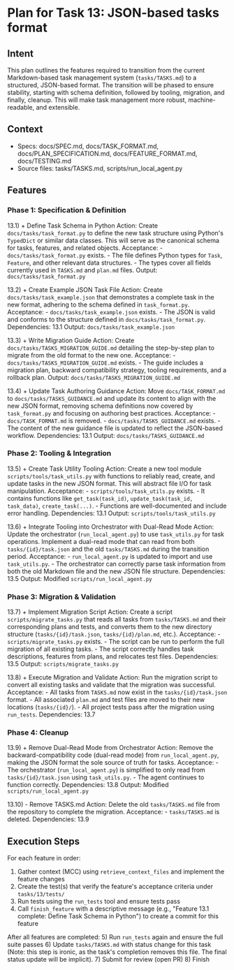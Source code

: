 # Plan for Task 13: JSON-based tasks format

## Intent
This plan outlines the features required to transition from the current Markdown-based task management system (`tasks/TASKS.md`) to a structured, JSON-based format. The transition will be phased to ensure stability, starting with schema definition, followed by tooling, migration, and finally, cleanup. This will make task management more robust, machine-readable, and extensible.

## Context
- Specs: docs/SPEC.md, docs/TASK_FORMAT.md, docs/PLAN_SPECIFICATION.md, docs/FEATURE_FORMAT.md, docs/TESTING.md
- Source files: tasks/TASKS.md, scripts/run_local_agent.py

## Features

### Phase 1: Specification & Definition
13.1) + Define Task Schema in Python
   Action: Create `docs/tasks/task_format.py` to define the new task structure using Python's `TypedDict` or similar data classes. This will serve as the canonical schema for tasks, features, and related objects.
   Acceptance:
     - `docs/tasks/task_format.py` exists.
     - The file defines Python types for `Task`, `Feature`, and other relevant data structures.
     - The types cover all fields currently used in `TASKS.md` and `plan.md` files.
   Output: `docs/tasks/task_format.py`

13.2) + Create Example JSON Task File
   Action: Create `docs/tasks/task_example.json` that demonstrates a complete task in the new format, adhering to the schema defined in `task_format.py`.
   Acceptance:
     - `docs/tasks/task_example.json` exists.
     - The JSON is valid and conforms to the structure defined in `docs/tasks/task_format.py`.
   Dependencies: 13.1
   Output: `docs/tasks/task_example.json`

13.3) + Write Migration Guide
   Action: Create `docs/tasks/TASKS_MIGRATION_GUIDE.md` detailing the step-by-step plan to migrate from the old format to the new one.
   Acceptance:
     - `docs/tasks/TASKS_MIGRATION_GUIDE.md` exists.
     - The guide includes a migration plan, backward compatibility strategy, tooling requirements, and a rollback plan.
   Output: `docs/tasks/TASKS_MIGRATION_GUIDE.md`

13.4) + Update Task Authoring Guidance
   Action: Move `docs/TASK_FORMAT.md` to `docs/tasks/TASKS_GUIDANCE.md` and update its content to align with the new JSON format, removing schema definitions now covered by `task_format.py` and focusing on authoring best practices.
   Acceptance:
     - `docs/TASK_FORMAT.md` is removed.
     - `docs/tasks/TASKS_GUIDANCE.md` exists.
     - The content of the new guidance file is updated to reflect the JSON-based workflow.
   Dependencies: 13.1
   Output: `docs/tasks/TASKS_GUIDANCE.md`

### Phase 2: Tooling & Integration
13.5) + Create Task Utility Tooling
   Action: Create a new tool module `scripts/tools/task_utils.py` with functions to reliably read, create, and update tasks in the new JSON format. This will abstract file I/O for task manipulation.
   Acceptance:
     - `scripts/tools/task_utils.py` exists.
     - It contains functions like `get_task(task_id)`, `update_task(task_id, task_data)`, `create_task(...)`.
     - Functions are well-documented and include error handling.
   Dependencies: 13.1
   Output: `scripts/tools/task_utils.py`

13.6) + Integrate Tooling into Orchestrator with Dual-Read Mode
   Action: Update the orchestrator (`run_local_agent.py`) to use `task_utils.py` for task operations. Implement a dual-read mode that can read from both `tasks/{id}/task.json` and the old `tasks/TASKS.md` during the transition period.
   Acceptance:
     - `run_local_agent.py` is updated to import and use `task_utils.py`.
     - The orchestrator can correctly parse task information from both the old Markdown file and the new JSON file structure.
   Dependencies: 13.5
   Output: Modified `scripts/run_local_agent.py`

### Phase 3: Migration & Validation
13.7) + Implement Migration Script
   Action: Create a script `scripts/migrate_tasks.py` that reads all tasks from `tasks/TASKS.md` and their corresponding plans and tests, and converts them to the new directory structure (`tasks/{id}/task.json`, `tasks/{id}/plan.md`, etc.).
   Acceptance:
     - `scripts/migrate_tasks.py` exists.
     - The script can be run to perform the full migration of all existing tasks.
     - The script correctly handles task descriptions, features from plans, and relocates test files.
   Dependencies: 13.5
   Output: `scripts/migrate_tasks.py`

13.8) + Execute Migration and Validate
   Action: Run the migration script to convert all existing tasks and validate that the migration was successful.
   Acceptance:
     - All tasks from `TASKS.md` now exist in the `tasks/{id}/task.json` format.
     - All associated `plan.md` and test files are moved to their new locations (`tasks/{id}/`).
     - All project tests pass after the migration using `run_tests`.
   Dependencies: 13.7

### Phase 4: Cleanup
13.9) + Remove Dual-Read Mode from Orchestrator
   Action: Remove the backward-compatibility code (dual-read mode) from `run_local_agent.py`, making the JSON format the sole source of truth for tasks.
   Acceptance:
     - The orchestrator (`run_local_agent.py`) is simplified to only read from `tasks/{id}/task.json` using `task_utils.py`.
     - The agent continues to function correctly.
   Dependencies: 13.8
   Output: Modified `scripts/run_local_agent.py`

13.10) - Remove TASKS.md
   Action: Delete the old `tasks/TASKS.md` file from the repository to complete the migration.
   Acceptance:
     - `tasks/TASKS.md` is deleted.
   Dependencies: 13.9

## Execution Steps
For each feature in order:
1) Gather context (MCC) using `retrieve_context_files` and implement the feature changes
2) Create the test(s) that verify the feature's acceptance criteria under `tasks/13/tests/`
3) Run tests using the `run_tests` tool and ensure tests pass
4) Call `finish_feature` with a descriptive message (e.g., "Feature 13.1 complete: Define Task Schema in Python") to create a commit for this feature

After all features are completed:
5) Run `run_tests` again and ensure the full suite passes
6) Update `tasks/TASKS.md` with status change for this task (Note: this step is ironic, as the task's completion removes this file. The final status update will be implicit).
7) Submit for review (open PR)
8) Finish
